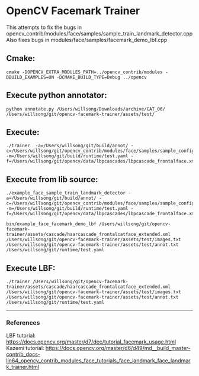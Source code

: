 # OpenCV Facemark Trainer

This attempts to fix the bugs in opencv_contrib/modules/face/samples/sample_train_landmark_detector.cpp
Also fixes bugs in modules/face/samples/facemark_demo_lbf.cpp

## Cmake:

```
cmake -DOPENCV_EXTRA_MODULES_PATH=../opencv_contrib/modules -DBUILD_EXAMPLES=ON -DCMAKE_BUILD_TYPE=Debug ../opencv
```

## Execute python annotator:
```
python annotate.py /Users/willsong/Downloads/archive/CAT_06/ /Users/willsong/git/opencv-facemark-trainer/assets/test/
```

## Execute:
```
./trainer  -a=/Users/willsong/git/build/annot/ -c=/Users/willsong/git/opencv_contrib/modules/face/samples/sample_config_file.xml -m=/Users/willsong/git/build/runtime/test.yaml -f=/Users/willsong/git/opencv/data/lbpcascades/lbpcascade_frontalface.xml
```

## Execute from lib source:

```
./example_face_sample_train_landmark_detector -a=/Users/willsong/git/build/annot/ -c=/Users/willsong/git/opencv_contrib/modules/face/samples/sample_config_file.xml -m=/Users/willsong/git/build/runtime/test.yaml -f=/Users/willsong/git/opencv/data/lbpcascades/lbpcascade_frontalface.xml
```

```
bin/example_face_facemark_demo_lbf /Users/willsong/git/opencv-facemark-trainer/assets/cascade/haarcascade_frontalcatface_extended.xml /Users/willsong/git/opencv-facemark-trainer/assets/test/images.txt /Users/willsong/git/opencv-facemark-trainer/assets/test/annot.txt /Users/willsong/git/runtime/test.yaml
```

## Execute LBF:
```
./trainer /Users/willsong/git/opencv-facemark-trainer/assets/cascade/haarcascade_frontalcatface_extended.xml /Users/willsong/git/opencv-facemark-trainer/assets/test/images.txt /Users/willsong/git/opencv-facemark-trainer/assets/test/annot.txt /Users/willsong/git/runtime/test.yaml
```
---
### References
LBF tutorial: https://docs.opencv.org/master/d7/dec/tutorial_facemark_usage.html
Kazemi tutorial: https://docs.opencv.org/master/d6/d49/md__build_master-contrib_docs-lin64_opencv_contrib_modules_face_tutorials_face_landmark_face_landmark_trainer.html
